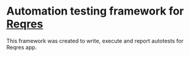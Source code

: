 # Automation testing framework for [Reqres](https://reqres.in)
This framework was created to write,
execute and report autotests for Reqres app.


